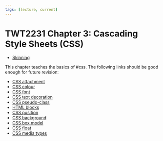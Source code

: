 ```yaml
---
tags: [lecture, current]
---
```


# TWT2231 Chapter 3: Cascading Style Sheets (CSS)

- [Skinning](202304091406.md)

This chapter teaches the basics of #css. The following links should be good
enough for future revision:
- [CSS attachment](https://www.w3schools.com/css/css_howto.asp)
- [CSS colour](https://www.w3schools.com/css/css_colors.asp)
- [CSS font](https://www.w3schools.com/css/css_font.asp)
- [CSS text decoration](https://www.w3schools.com/css/css_text_decoration.asp)
- [CSS pseudo-class](https://www.w3schools.com/css/css_pseudo_classes.asp)
- [HTML blocks](https://www.w3schools.com/html/html_blocks.asp)
- [CSS position](https://www.w3schools.com/css/css_positioning.asp)
- [CSS background](https://www.w3schools.com/css/css_background.asp)
- [CSS box model](https://www.w3schools.com/css/css_boxmodel.asp)
- [CSS float](https://www.w3schools.com/css/css_float.asp)
- [CSS media types](https://www.w3schools.com/css/css3_mediaqueries.asp)
